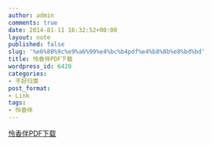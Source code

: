 ```yaml
---
author: admin
comments: true
date: 2014-01-11 16:32:52+00:00
layout: note
published: false
slug: '%e6%80%9c%e9%a6%99%e4%bc%b4pdf%e4%b8%8b%e8%bd%bd'
title: 怜香伴PDF下载
wordpress_id: 6420
categories:
- 不好归类
post_format:
- Link
tags:
- 怜香伴
---
```


[怜香伴PDF下载](http://ishare.iask.sina.com.cn/download/explain.php?fileid=20513759)
